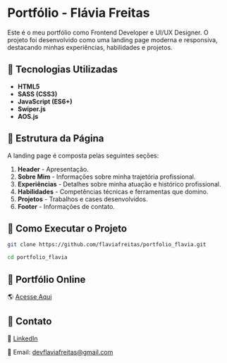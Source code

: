 # Portfólio - Flávia Freitas

Este é o meu portfólio como Frontend Developer e UI/UX Designer. O projeto foi desenvolvido como uma landing page moderna e responsiva, destacando minhas experiências, habilidades e projetos.

## 📌 Tecnologias Utilizadas
- **HTML5**
- **SASS (CSS3)**
- **JavaScript (ES6+)**
- **Swiper.js**
- **AOS.js**

## 📌 Estrutura da Página
A landing page é composta pelas seguintes seções:
1. **Header** - Apresentação.
2. **Sobre Mim** - Informações sobre minha trajetória profissional.
3. **Experiências** - Detalhes sobre minha atuação e histórico profissional.
4. **Habilidades** - Competências técnicas e ferramentas que domino.
5. **Projetos** - Trabalhos e cases desenvolvidos.
6. **Footer** - Informações de contato.

## 📌 Como Executar o Projeto
```sh
git clone https://github.com/flaviafreitas/portfolio_flavia.git

cd portfolio_flavia
```

## 📌 Portfólio Online
🌎 [Acesse Aqui](https://portfolio-flavia-freitas.netlify.app/)

## 📌 Contato
💼 [LinkedIn](https://www.linkedin.com/in/fl%C3%A1via-freitas/)

📧 Email: devflaviafreitas@gmail.com